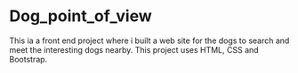 # Dog_point_of_view
This ia a front end project where i built a web site for the dogs to search and meet the interesting dogs nearby. This project uses HTML, CSS and Bootstrap. 
